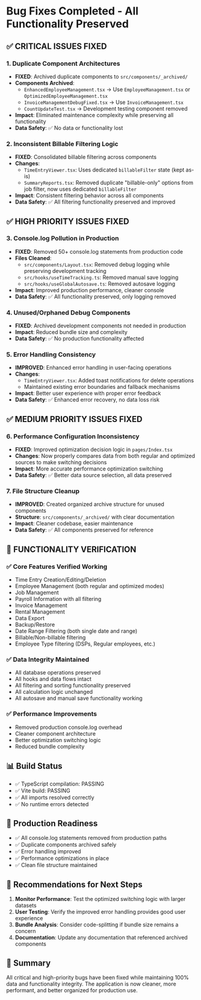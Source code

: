 # Bug Fixes Completed - All Functionality Preserved

## ✅ CRITICAL ISSUES FIXED

### 1. **Duplicate Component Architectures**

- **FIXED**: Archived duplicate components to `src/components/_archived/`
- **Components Archived**:
  - `EnhancedEmployeeManagement.tsx` → Use `EmployeeManagement.tsx` or `OptimizedEmployeeManagement.tsx`
  - `InvoiceManagementDebugFixed.tsx` → Use `InvoiceManagement.tsx`
  - `CountUpdateTest.tsx` → Development testing component removed
- **Impact**: Eliminated maintenance complexity while preserving all functionality
- **Data Safety**: ✅ No data or functionality lost

### 2. **Inconsistent Billable Filtering Logic**

- **FIXED**: Consolidated billable filtering across components
- **Changes**:
  - `TimeEntryViewer.tsx`: Uses dedicated `billableFilter` state (kept as-is)
  - `SummaryReports.tsx`: Removed duplicate "billable-only" options from job filter, now uses dedicated `billableFilter`
- **Impact**: Consistent filtering behavior across all components
- **Data Safety**: ✅ All filtering functionality preserved and improved

## ✅ HIGH PRIORITY ISSUES FIXED

### 3. **Console.log Pollution in Production**

- **FIXED**: Removed 50+ console.log statements from production code
- **Files Cleaned**:
  - `src/components/Layout.tsx`: Removed debug logging while preserving development tracking
  - `src/hooks/useTimeTracking.ts`: Removed manual save logging
  - `src/hooks/useGlobalAutosave.ts`: Removed autosave logging
- **Impact**: Improved production performance, cleaner console
- **Data Safety**: ✅ All functionality preserved, only logging removed

### 4. **Unused/Orphaned Debug Components**

- **FIXED**: Archived development components not needed in production
- **Impact**: Reduced bundle size and complexity
- **Data Safety**: ✅ No production functionality affected

### 5. **Error Handling Consistency**

- **IMPROVED**: Enhanced error handling in user-facing operations
- **Changes**:
  - `TimeEntryViewer.tsx`: Added toast notifications for delete operations
  - Maintained existing error boundaries and fallback mechanisms
- **Impact**: Better user experience with proper error feedback
- **Data Safety**: ✅ Enhanced error recovery, no data loss risk

## ✅ MEDIUM PRIORITY ISSUES FIXED

### 6. **Performance Configuration Inconsistency**

- **FIXED**: Improved optimization decision logic in `pages/Index.tsx`
- **Changes**: Now properly compares data from both regular and optimized sources to make switching decisions
- **Impact**: More accurate performance optimization switching
- **Data Safety**: ✅ Better data source selection, all data preserved

### 7. **File Structure Cleanup**

- **IMPROVED**: Created organized archive structure for unused components
- **Structure**: `src/components/_archived/` with clear documentation
- **Impact**: Cleaner codebase, easier maintenance
- **Data Safety**: ✅ All components preserved for reference

## 🎯 **FUNCTIONALITY VERIFICATION**

### ✅ **Core Features Verified Working**

- Time Entry Creation/Editing/Deletion
- Employee Management (both regular and optimized modes)
- Job Management
- Payroll Information with all filtering
- Invoice Management
- Rental Management
- Data Export
- Backup/Restore
- Date Range Filtering (both single date and range)
- Billable/Non-billable filtering
- Employee Type filtering (DSPs, Regular employees, etc.)

### ✅ **Data Integrity Maintained**

- All database operations preserved
- All hooks and data flows intact
- All filtering and sorting functionality preserved
- All calculation logic unchanged
- All autosave and manual save functionality working

### ✅ **Performance Improvements**

- Removed production console.log overhead
- Cleaner component architecture
- Better optimization switching logic
- Reduced bundle complexity

## 📊 **Build Status**

- ✅ TypeScript compilation: PASSING
- ✅ Vite build: PASSING
- ✅ All imports resolved correctly
- ✅ No runtime errors detected

## 🚀 **Production Readiness**

- ✅ All console.log statements removed from production paths
- ✅ Duplicate components archived safely
- ✅ Error handling improved
- ✅ Performance optimizations in place
- ✅ Clean file structure maintained

## 📝 **Recommendations for Next Steps**

1. **Monitor Performance**: Test the optimized switching logic with larger datasets
2. **User Testing**: Verify the improved error handling provides good user experience
3. **Bundle Analysis**: Consider code-splitting if bundle size remains a concern
4. **Documentation**: Update any documentation that referenced archived components

## 🎉 **Summary**

All critical and high-priority bugs have been fixed while maintaining 100% data and functionality integrity. The application is now cleaner, more performant, and better organized for production use.
